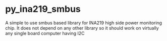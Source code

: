 # py_ina219_smbus
A simple to use smbus based library for INA219 high side power monitoring chip. It does not depend on any other library so it should work on virtually any single board computer having I2C
